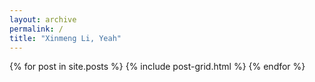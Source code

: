 ```yaml
---
layout: archive
permalink: /
title: "Xinmeng Li, Yeah"
---
```


<div class="tiles">
{% for post in site.posts %}
	{% include post-grid.html %}
{% endfor %}
</div><!-- /.tiles -->

